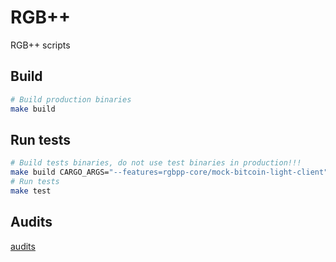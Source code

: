 # RGB++

RGB++ scripts

## Build

``` bash
# Build production binaries
make build
```

## Run tests

``` bash
# Build tests binaries, do not use test binaries in production!!!
make build CARGO_ARGS="--features=rgbpp-core/mock-bitcoin-light-client"
# Run tests
make test
```

## Audits

[audits](./audits/)

